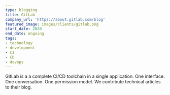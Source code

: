 ```yaml
---
type: blogging
title: GitLab
company_url: 'https://about.gitlab.com/blog'
featured_image: images/clients/gitlab.png
start_date: 2020
end_date: ongoing
tags:
- technology
- development
- CI
- CD
- devops
---
```


GitLab is a a complete CI/CD toolchain in a single application. One interface. One conversation. One permission model. We contribute technical articles to their blog.
